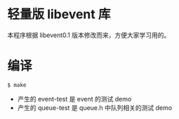# 轻量版 libevent 库

本程序根据 libevent0.1 版本修改而来，方便大家学习用的。

# 编译

```
$ make
```
 
- 产生的 event-test 是 event 的测试 demo
- 产生的 queue-test 是 queue.h 中队列相关的测试 demo

